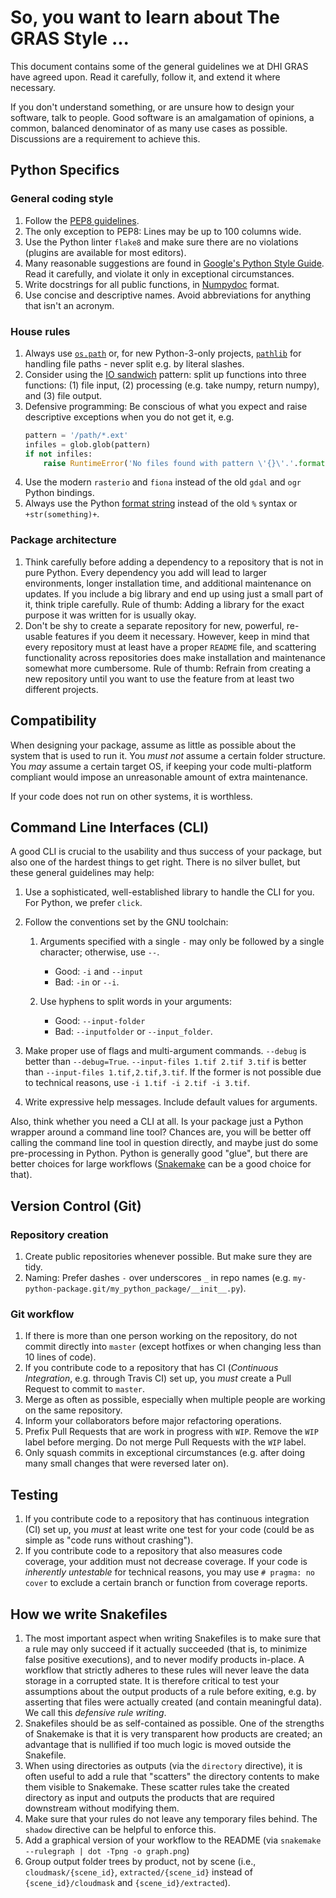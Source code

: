 # So, you want to learn about The GRAS Style ...

This document contains some of the general guidelines we at DHI GRAS have agreed upon. Read it carefully, follow it, and extend it where necessary. 

If you don't understand something, or are unsure how to design your software, talk to people. Good software is an amalgamation of opinions, a common, balanced denominator of as many use cases as possible. Discussions are a requirement to achieve this.


## Python Specifics

### General coding style

1. Follow the [PEP8 guidelines](https://www.python.org/dev/peps/pep-0008/).
1. The only exception to PEP8: Lines may be up to 100 columns wide.
1. Use the Python linter `flake8` and make sure there are no violations (plugins are available for most editors).
1. Many reasonable suggestions are found in [Google's Python Style Guide](https://google.github.io/styleguide/pyguide.html). Read it carefully, and violate it only in exceptional circumstances.
1. Write docstrings for all public functions, in
    [Numpydoc](https://github.com/numpy/numpy/blob/master/doc/HOWTO_DOCUMENT.rst.txt) format.
1. Use concise and descriptive names. Avoid abbreviations for anything that isn't an acronym.

### House rules

1. Always use [`os.path`](https://docs.python.org/library/os.path.html) or, for new Python-3-only projects, [`pathlib`](https://docs.python.org/library/pathlib.html) for handling file paths - never split e.g. by literal slashes.
1. Consider using the [IO sandwich](http://www.perrygeo.com/processing-vector-features-in-python.html) pattern:
    split up functions into three functions: (1) file input, (2) processing
    (e.g. take numpy, return numpy), and (3) file output.
1. Defensive programming: Be conscious of what you expect and raise descriptive exceptions when you do not get it, e.g.
    ```python
    pattern = '/path/*.ext'
    infiles = glob.glob(pattern)
    if not infiles:
        raise RuntimeError('No files found with pattern \'{}\'.'.format(pattern))
    ```
1. Use the modern `rasterio` and `fiona` instead of the old `gdal` and `ogr` Python bindings.
1. Always use the Python [format string](https://docs.python.org/3/library/string.html#format-string-syntax) instead of the old `%` syntax or `+str(something)+`.

### Package architecture

1. Think carefully before adding a dependency to a repository that is not in pure Python. Every dependency you add will lead to larger environments, longer installation time, and additional maintenance on updates. If you include a big library and end up using just a small part of it, think triple carefully. Rule of thumb: Adding a library for the exact purpose it was written for is usually okay.
1. Don't be shy to create a separate repository for new, powerful, re-usable features if you deem it necessary. However, keep in mind that every repository must at least have a proper `README` file, and scattering functionality across repositories does make installation and maintenance somewhat more cumbersome. Rule of thumb: Refrain from creating a new repository until you want to use the feature from at least two different projects.


## Compatibility

When designing your package, assume as little as possible about the system that is used to run it. You *must not* assume a certain folder structure. You *may* assume a certain target OS, if keeping your code multi-platform compliant would impose an unreasonable amount of extra maintenance.

If your code does not run on other systems, it is worthless.


## Command Line Interfaces (CLI)

A good CLI is crucial to the usability and thus success of your package, but also one of the hardest things to get right. There is no silver bullet, but these general guidelines may help:

1. Use a sophisticated, well-established library to handle the CLI for you. For Python, we prefer `click`.
1. Follow the conventions set by the GNU toolchain:

   1. Arguments specified with a single `-` may only be followed by a single character; otherwise, use `--`.
      * Good: `-i` and `--input` 
      * Bad: `-in` or `--i`. 
  
   1. Use hyphens to split words in your arguments: 
      * Good: `--input-folder`
      * Bad: `--inputfolder` or `--input_folder`.
1. Make proper use of flags and multi-argument commands. `--debug` is better than `--debug=True`. `--input-files 1.tif 2.tif 3.tif` is better than `--input-files 1.tif,2.tif,3.tif`. If the former is not possible due to technical reasons, use `-i 1.tif -i 2.tif -i 3.tif`.
1. Write expressive help messages. Include default values for arguments.

Also, think whether you need a CLI at all. Is your package just a Python wrapper around a command line tool? Chances are, you will be better off calling the command line tool in question directly, and maybe just do some pre-processing in Python. Python is generally good "glue", but there are better choices for large workflows ([Snakemake](http://snakemake.readthedocs.io/en/stable/) can be a good choice for that).


## Version Control (Git)

### Repository creation

1. Create public repositories whenever possible. But make sure they are tidy.
1. Naming: Prefer dashes `-` over underscores `_` in repo names (e.g. `my-python-package.git/my_python_package/__init__.py`).

### Git workflow

1. If there is more than one person working on the repository, do not commit directly into `master` (except hotfixes or when changing less than 10 lines of code).
1. If you contribute code to a repository that has CI (*Continuous Integration*, e.g. through Travis CI) set up, you *must* create a Pull Request to commit to `master`.
1. Merge as often as possible, especially when multiple people are working on the same repository.
1. Inform your collaborators before major refactoring operations.
1. Prefix Pull Requests that are work in progress with `WIP`. Remove the `WIP` label before merging. Do not merge Pull Requests with the `WIP` label.
1. Only squash commits in exceptional circumstances (e.g. after doing many small changes that were reversed later on).

## Testing

1. If you contribute code to a repository that has continuous integration (CI) set up, you *must* at least write one test for your code (could be as simple as "code runs without crashing").
1. If you contribute code to a repository that also measures code coverage, your addition must not decrease coverage. If your code is *inherently untestable* for technical reasons, you may use `# pragma: no cover` to exclude a certain branch or function from coverage reports.

## How we write Snakefiles

1. The most important aspect when writing Snakefiles is to make sure that a rule may only succeed if it actually succeeded (that is, to minimize false positive executions), and to never modify products in-place. A workflow that strictly adheres to these rules will never leave the data storage in a corrupted state. It is therefore critical to test your assumptions about the output products of a rule before exiting, e.g. by asserting that files were actually created (and contain meaningful data). We call this *defensive rule writing*.
1. Snakefiles should be as self-contained as possible. One of the strengths of Snakemake is that it is very transparent how products are created; an advantage that is nullified if too much logic is moved outside the Snakefile.
1. When using directories as outputs (via the `directory` directive), it is often useful to add a rule that "scatters" the directory contents to make them visible to Snakemake. These scatter rules take the created directory as input and outputs the products that are required downstream without modifying them.
1. Make sure that your rules do not leave any temporary files behind. The `shadow` directive can be helpful to enforce this.
1. Add a graphical version of your workflow to the README (via `snakemake --rulegraph | dot -Tpng -o graph.png`)
1. Group output folder trees by product, not by scene (i.e., `cloudmask/{scene_id}`, `extracted/{scene_id}` instead of `{scene_id}/cloudmask` and `{scene_id}/extracted`).
